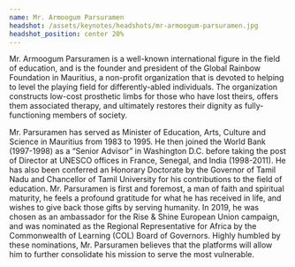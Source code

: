 ```yaml
---
name: Mr. Armoogum Parsuramen
headshot: /assets/keynotes/headshots/mr-armoogum-parsuramen.jpg
headshot_position: center 20%
---
```


Mr. Armoogum Parsuramen is a well-known international figure in the field of education, and is the founder and president of the Global Rainbow Foundation in Mauritius, a non-profit organization that is devoted to helping to level the playing field for differently-abled individuals. The organization constructs low-cost prosthetic limbs for those who have lost theirs, offers them associated therapy, and ultimately restores their dignity as fully-functioning members of society.

Mr. Parsuramen has served as Minister of Education, Arts, Culture and Science in Mauritius from 1983 to 1995. He then joined the World Bank (1997-1998) as a “Senior Advisor” in Washington D.C. before taking the post of Director at UNESCO offices in France, Senegal, and India (1998-2011). He has also been conferred an Honorary Doctorate by the Governor of Tamil Nadu and Chancellor of Tamil University for his contributions to the field of education. Mr. Parsuramen is first and foremost, a man of faith and spiritual maturity, he feels a profound gratitude for what he has received in life, and wishes to give back those gifts by serving humanity. In 2019, he was chosen as an ambassador for the Rise & Shine European Union campaign, and was nominated as the Regional Representative for Africa by the Commonwealth of Learning (COL) Board of Governors. Highly humbled by these nominations, Mr. Parsuramen believes that the platforms will allow him to further consolidate his mission to serve the most vulnerable.
